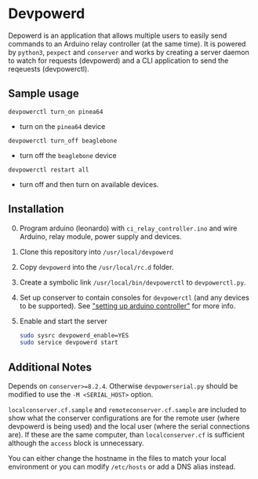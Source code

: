 # Devpowerd
Depowerd is an application that allows multiple users to easily send commands to an Arduino relay controller (at the same time).
It is powered by `python3`, `pexpect` and `conserver` and works by creating a server daemon to watch for requests (devpowerd) and a CLI 
application to send the reqeuests (devpowerctl).

## Sample usage
`devpowerctl turn_on pinea64`
- turn on the `pinea64` device

`devpowerctl turn_off beaglebone`
- turn off the `beaglebone` device

`devpowerctl restart all`
- turn off and then turn on available devices.

## Installation
0. Program arduino (leonardo) with `ci_relay_controller.ino` and wire Arduino, relay module,  power supply and devices.

1. Clone this repository into `/usr/local/devpowerd`

2. Copy `devpowerd` into the `/usr/local/rc.d` folder.

3. Create a symbolic link `/usr/local/bin/devpowerctl` to `devpowerctl.py`.

4. Set up conserver to contain consoles for `devpowerctl` (and any devices to be supported).
   See ["setting up arduino controller"](https://hackmd.io/WaraH18ZQK2LgxyFFQxJOA) for more info.

5. Enable and start the server
   ```sh
   sudo sysrc devpowerd_enable=YES
   sudo service devpowerd start
   ```
 ## Additional Notes
 Depends on `conserver>=8.2.4`. Otherwise `devpowerserial.py` should be modified to use the `-M <SERIAL_HOST>` option.
 
 `localconserver.cf.sample` and `remoteconserver.cf.sample` are included to show what the conserver configurations are for the remote user (where devpowerd is being used) and the local user (where the serial connections are). If these are the same computer, than `localconserver.cf` is sufficient although the `access` block is unnecessary.
 
 You can either change the hostname in the files to match your local environment or you can modify `/etc/hosts` or add a DNS alias instead.
